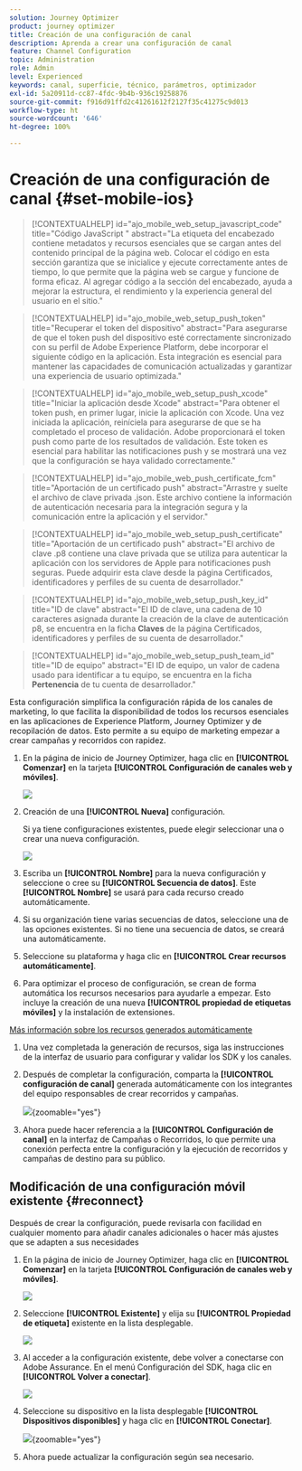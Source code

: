 ```yaml
---
solution: Journey Optimizer
product: journey optimizer
title: Creación de una configuración de canal
description: Aprenda a crear una configuración de canal
feature: Channel Configuration
topic: Administration
role: Admin
level: Experienced
keywords: canal, superficie, técnico, parámetros, optimizador
exl-id: 5a20911d-cc87-4fdc-9b4b-936c19258876
source-git-commit: f916d91ffd2c41261612f2127f35c41275c9d013
workflow-type: ht
source-wordcount: '646'
ht-degree: 100%

---
```


# Creación de una configuración de canal {#set-mobile-ios}

>[!CONTEXTUALHELP]
>id="ajo_mobile_web_setup_javascript_code"
>title="Código JavaScript "
>abstract="La etiqueta del encabezado contiene metadatos y recursos esenciales que se cargan antes del contenido principal de la página web. Colocar el código en esta sección garantiza que se inicialice y ejecute correctamente antes de tiempo, lo que permite que la página web se cargue y funcione de forma eficaz. Al agregar código a la sección del encabezado, ayuda a mejorar la estructura, el rendimiento y la experiencia general del usuario en el sitio."

>[!CONTEXTUALHELP]
>id="ajo_mobile_web_setup_push_token"
>title="Recuperar el token del dispositivo"
>abstract="Para asegurarse de que el token push del dispositivo esté correctamente sincronizado con su perfil de Adobe Experience Platform, debe incorporar el siguiente código en la aplicación. Esta integración es esencial para mantener las capacidades de comunicación actualizadas y garantizar una experiencia de usuario optimizada."

>[!CONTEXTUALHELP]
>id="ajo_mobile_web_setup_push_xcode"
>title="Iniciar la aplicación desde Xcode"
>abstract="Para obtener el token push, en primer lugar, inicie la aplicación con Xcode. Una vez iniciada la aplicación, reiníciela para asegurarse de que se ha completado el proceso de validación. Adobe proporcionará el token push como parte de los resultados de validación. Este token es esencial para habilitar las notificaciones push y se mostrará una vez que la configuración se haya validado correctamente."

>[!CONTEXTUALHELP]
>id="ajo_mobile_web_push_certificate_fcm"
>title="Aportación de un certificado push"
>abstract="Arrastre y suelte el archivo de clave privada .json. Este archivo contiene la información de autenticación necesaria para la integración segura y la comunicación entre la aplicación y el servidor."

>[!CONTEXTUALHELP]
>id="ajo_mobile_web_setup_push_certificate"
>title="Aportación de un certificado push"
>abstract="El archivo de clave .p8 contiene una clave privada que se utiliza para autenticar la aplicación con los servidores de Apple para notificaciones push seguras. Puede adquirir esta clave desde la página Certificados, identificadores y perfiles de su cuenta de desarrollador."

>[!CONTEXTUALHELP]
>id="ajo_mobile_web_setup_push_key_id"
>title="ID de clave"
>abstract="El ID de clave, una cadena de 10 caracteres asignada durante la creación de la clave de autenticación p8, se encuentra en la ficha **Claves** de la página Certificados, identificadores y perfiles de su cuenta de desarrollador."

>[!CONTEXTUALHELP]
>id="ajo_mobile_web_setup_push_team_id"
>title="ID de equipo"
>abstract="El ID de equipo, un valor de cadena usado para identificar a tu equipo, se encuentra en la ficha **Pertenencia** de tu cuenta de desarrollador."


Esta configuración simplifica la configuración rápida de los canales de marketing, lo que facilita la disponibilidad de todos los recursos esenciales en las aplicaciones de Experience Platform, Journey Optimizer y de recopilación de datos. Esto permite a su equipo de marketing empezar a crear campañas y recorridos con rapidez.

1. En la página de inicio de Journey Optimizer, haga clic en **[!UICONTROL Comenzar]** en la tarjeta **[!UICONTROL Configuración de canales web y móviles]**.

   ![](assets/guided-setup-config-1.png)

1. Creación de una **[!UICONTROL Nueva]** configuración.

   Si ya tiene configuraciones existentes, puede elegir seleccionar una o crear una nueva configuración.

   ![](assets/guided-setup-config-2.png)

1. Escriba un **[!UICONTROL Nombre]** para la nueva configuración y seleccione o cree su **[!UICONTROL Secuencia de datos]**. Este **[!UICONTROL Nombre]** se usará para cada recurso creado automáticamente.

1. Si su organización tiene varias secuencias de datos, seleccione una de las opciones existentes. Si no tiene una secuencia de datos, se creará una automáticamente.

1. Seleccione su plataforma y haga clic en **[!UICONTROL Crear recursos automáticamente]**.

1. Para optimizar el proceso de configuración, se crean de forma automática los recursos necesarios para ayudarle a empezar. Esto incluye la creación de una nueva **[!UICONTROL propiedad de etiquetas móviles]** y la instalación de extensiones.

[Más información sobre los recursos generados automáticamente](set-mobile-config.md#auto-create-resources)

1. Una vez completada la generación de recursos, siga las instrucciones de la interfaz de usuario para configurar y validar los SDK y los canales.

1. Después de completar la configuración, comparta la **[!UICONTROL configuración de canal]** generada automáticamente con los integrantes del equipo responsables de crear recorridos y campañas.

   ![](assets/guided-setup-config-ios-8.png){zoomable="yes"}

1. Ahora puede hacer referencia a la **[!UICONTROL Configuración de canal]** en la interfaz de Campañas o Recorridos, lo que permite una conexión perfecta entre la configuración y la ejecución de recorridos y campañas de destino para su público.

## Modificación de una configuración móvil existente {#reconnect}

Después de crear la configuración, puede revisarla con facilidad en cualquier momento para añadir canales adicionales o hacer más ajustes que se adapten a sus necesidades

1. En la página de inicio de Journey Optimizer, haga clic en **[!UICONTROL Comenzar]** en la tarjeta **[!UICONTROL Configuración de canales web y móviles]**.

   ![](assets/guided-setup-config-1.png)

1. Seleccione **[!UICONTROL Existente]** y elija su **[!UICONTROL Propiedad de etiqueta]** existente en la lista desplegable.

   ![](assets/guided-setup-config-ios-9.png)

1. Al acceder a la configuración existente, debe volver a conectarse con Adobe Assurance. En el menú Configuración del SDK, haga clic en **[!UICONTROL Volver a conectar]**.

   ![](assets/guided-setup-config-ios-10.png)

1. Seleccione su dispositivo en la lista desplegable **[!UICONTROL Dispositivos disponibles]** y haga clic en **[!UICONTROL Conectar]**.

   ![](assets/guided-setup-config-ios-11.png){zoomable="yes"}

1. Ahora puede actualizar la configuración según sea necesario.
